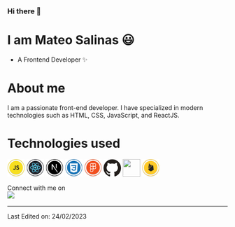 ### Hi there 👋
# I am Mateo Salinas 😃 
- A Frontend Developer :sparkles:

# About me
 I am a passionate front-end developer. I have specialized in modern technologies such as HTML, CSS, JavaScript, and ReactJS.

# Technologies used

<code><img height="40" width="40" src="https://github.com/Pedro-Murilo/icons-for-readme/blob/main/.github/js-icon.svg" alt="Javascript Icon"></code>
<code><img height="40" width="40" src="https://github.com/Pedro-Murilo/icons-for-readme/blob/main/.github/react-icon.svg" alt="ReactJS Icon" ></code>
<code><img height="40" width="40" src="https://github.com/Pedro-Murilo/icons-for-readme/blob/main/.github/nextjs-icon.svg" alt="NextJS Icon" ></code>
<code><img height="40" width="40" src="https://github.com/Pedro-Murilo/icons-for-readme/blob/main/.github/css-icon.svg" alt="CSS Icon" ></code>
<code><img height="40" width="40" src="https://github.com/Pedro-Murilo/icons-for-readme/blob/main/.github/figma-icon.svg" alt="Figma Icon"></code>
<code><img height="40" width="40" src="https://raw.githubusercontent.com/github/explore/80688e429a7d4ef2fca1e82350fe8e3517d3494d/topics/github-api/github-api.png"></code>
<code><img height="40" width="40" src="https://upload.wikimedia.org/wikipedia/commons/thumb/3/3f/Git_icon.svg/1024px-Git_icon.svg.png"></code>
<code><img height="40" width="40" src="https://github.com/Pedro-Murilo/icons-for-readme/blob/main/.github/firebase-icon.svg" alt="Firebase Icon" ></code>




<p>Connect with me on
<br>	
<a target="_blank" href="https://www.linkedin.com/in/mateosalinas//"><img src="https://img.shields.io/badge/-LinkedIn-0077B5?style=for-the-badge&logo=Linkedin&logoColor=white"></img></a>

<br>
</p>

------

Last Edited on: 24/02/2023

